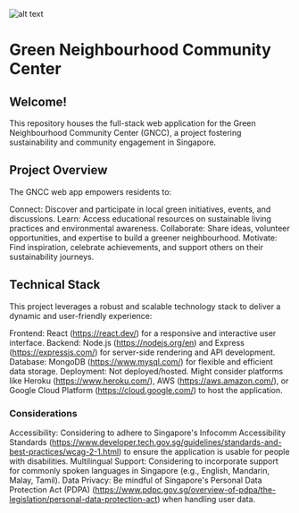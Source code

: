 ![alt text](https://github.com/1RJB/Green-Neighbourhood-CC/blob/main/greenhood.jpg?raw=true)

# Green Neighbourhood Community Center

## Welcome!

This repository houses the full-stack web application for the Green Neighbourhood Community Center (GNCC), a project fostering sustainability and community engagement in Singapore.

## Project Overview

The GNCC web app empowers residents to:

Connect: Discover and participate in local green initiatives, events, and discussions.
Learn: Access educational resources on sustainable living practices and environmental awareness.
Collaborate: Share ideas, volunteer opportunities, and expertise to build a greener neighbourhood.
Motivate: Find inspiration, celebrate achievements, and support others on their sustainability journeys.

## Technical Stack

This project leverages a robust and scalable technology stack to deliver a dynamic and user-friendly experience:

Frontend: React (https://react.dev/) for a responsive and interactive user interface.
Backend: Node.js (https://nodejs.org/en) and Express (https://expressjs.com/) for server-side rendering and API development.
Database: MongoDB (https://www.mysql.com/) for flexible and efficient data storage.
Deployment: Not deployed/hosted. Might consider platforms like Heroku (https://www.heroku.com/), AWS (https://aws.amazon.com/), or Google Cloud Platform (https://cloud.google.com/) to host the application.

### Considerations

Accessibility: Considering to adhere to Singapore's Infocomm Accessibility Standards (https://www.developer.tech.gov.sg/guidelines/standards-and-best-practices/wcag-2-1.html) to ensure the application is usable for people with disabilities.
Multilingual Support: Considering to incorporate support for commonly spoken languages in Singapore (e.g., English, Mandarin, Malay, Tamil).
Data Privacy: Be mindful of Singapore's Personal Data Protection Act (PDPA) (https://www.pdpc.gov.sg/overview-of-pdpa/the-legislation/personal-data-protection-act) when handling user data.
